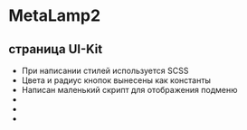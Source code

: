 # MetaLamp2 
## страница UI-Kit
<ul>
<li>При написании стилей используется SCSS</li>
<li>Цвета и радиус кнопок вынесены как константы</li>
<li>Написан маленький скрипт для отображения подменю</li>
<li></li>
<li></li>
<li></li>
</ul>
